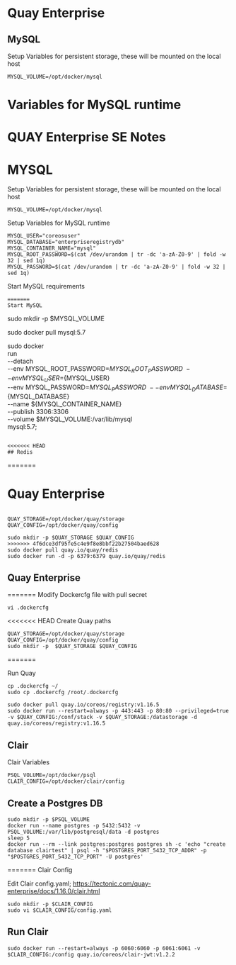# Quay Enterprise 

## MySQL
Setup Variables for persistent storage, these will be mounted on the local host
```shell
MYSQL_VOLUME=/opt/docker/mysql

```

 Variables for MySQL runtime
=======
# QUAY Enterprise SE Notes

# MYSQL 

Setup Variables for persistent storage, these will be mounted on the local host
```shell
MYSQL_VOLUME=/opt/docker/mysql
```

Setup Variables for MySQL runtime

```shell
MYSQL_USER="coreosuser"
MYSQL_DATABASE="enterpriseregistrydb"
MYSQL_CONTAINER_NAME="mysql"
MYSQL_ROOT_PASSWORD=$(cat /dev/urandom | tr -dc 'a-zA-Z0-9' | fold -w 32 | sed 1q)
MYSQL_PASSWORD=$(cat /dev/urandom | tr -dc 'a-zA-Z0-9' | fold -w 32 | sed 1q)
```


Start MySQL requirements
```shell
=======
Start MySQL
```

sudo mkdir -p $MYSQL_VOLUME

sudo docker pull mysql:5.7

sudo docker \
  run \
  --detach \
  --env MYSQL_ROOT_PASSWORD=${MYSQL_ROOT_PASSWORD} \
  --env MYSQL_USER=${MYSQL_USER} \
  --env MYSQL_PASSWORD=${MYSQL_PASSWORD} \
  --env MYSQL_DATABASE=${MYSQL_DATABASE} \
  --name ${MYSQL_CONTAINER_NAME} \
  --publish 3306:3306 \
  --volume $MYSQL_VOLUME:/var/lib/mysql \
  mysql:5.7;
```

<<<<<<< HEAD
## Redis
```
=======
# Quay Enterprise
```shell

QUAY_STORAGE=/opt/docker/quay/storage
QUAY_CONFIG=/opt/docker/quay/config

sudo mkdir -p $QUAY_STORAGE $QUAY_CONFIG
>>>>>>> 4f6dce3df95fe5c4e9f8e8bbf22b27504baed628
sudo docker pull quay.io/quay/redis
sudo docker run -d -p 6379:6379 quay.io/quay/redis
```

## Quay Enterprise

=======
Modify Dockercfg file with pull secret
```shell
vi .dockercfg 
```

<<<<<<< HEAD
Create Quay paths
```
QUAY_STORAGE=/opt/docker/quay/storage
QUAY_CONFIG=/opt/docker/quay/config
sudo mkdir -p  $QUAY_STORAGE $QUAY_CONFIG
```

=======

Run Quay
```shell
cp .dockercfg ~/
sudo cp .dockercfg /root/.dockercfg

sudo docker pull quay.io/coreos/registry:v1.16.5
sudo docker run --restart=always -p 443:443 -p 80:80 --privileged=true -v $QUAY_CONFIG:/conf/stack -v $QUAY_STORAGE:/datastorage -d quay.io/coreos/registry:v1.16.5
```

## Clair 
Clair Variables
``` shell
PSQL_VOLUME=/opt/docker/psql
CLAIR_CONFIG=/opt/docker/clair/config
```

## Create a Postgres DB

``` shell
sudo mkdir -p $PSQL_VOLUME
docker run --name postgres -p 5432:5432 -v PSQL_VOLUME:/var/lib/postgresql/data -d postgres 
sleep 5
docker run --rm --link postgres:postgres postgres sh -c 'echo "create database clairtest" | psql -h "$POSTGRES_PORT_5432_TCP_ADDR" -p "$POSTGRES_PORT_5432_TCP_PORT" -U postgres'
``` 


=======
Clair Config

Edit Clair config.yaml; https://tectonic.com/quay-enterprise/docs/1.16.0/clair.html
``` shell
sudo mkdir -p $CLAIR_CONFIG
sudo vi $CLAIR_CONFIG/config.yaml
```

## Run Clair
``` shell
sudo docker run --restart=always -p 6060:6060 -p 6061:6061 -v $CLAIR_CONFIG:/config quay.io/coreos/clair-jwt:v1.2.2
```
